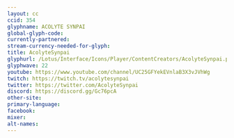```yaml
---
layout: cc
ccid: 354
glyphname: ACOLYTE SYNPAI
global-glyph-code:
currently-partnered:
stream-currency-needed-for-glyph:
title: AcolyteSynpai
glyphurl: /Lotus/Interface/Icons/Player/ContentCreators/AcolyteSynpai.png
glyphwave: 22
youtube: https://www.youtube.com/channel/UC25GFYekEVnlaB3X3vJVhWg
twitch: https://twitch.tv/acolytesynpai
twitter: https://twitter.com/AcolyteSynpai
discord: https://discord.gg/Gc76pcA
other-site:
primary-language:
facebook:
mixer:
alt-names:
---
```

